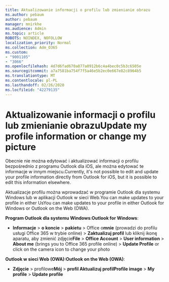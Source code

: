 ```yaml
---
title: Aktualizowanie informacji o profilu lub zmienianie obrazu
ms.author: pebaum
author: pebaum
manager: mnirkhe
ms.audience: Admin
ms.topic: article
ROBOTS: NOINDEX, NOFOLLOW
localization_priority: Normal
ms.collection: Adm_O365
ms.custom:
- "9001105"
- "3066"
ms.openlocfilehash: 4d7d6fad670a877a0912b6c4a4bec0c5b3c6505e
ms.sourcegitcommit: a7a7581ba754f7f5a46e5b2ec0e667e82c8964b5
ms.translationtype: MT
ms.contentlocale: pl-PL
ms.lasthandoff: 02/26/2020
ms.locfileid: "42279135"
---
```

# <a name="update-my-profile-information-or-change-my-picture"></a><span data-ttu-id="9a396-102">Aktualizowanie informacji o profilu lub zmienianie obrazu</span><span class="sxs-lookup"><span data-stu-id="9a396-102">Update my profile information or change my picture</span></span>

<span data-ttu-id="9a396-103">Obecnie nie można edytować i aktualizować informacji o profilu bezpośrednio z programu Outlook dla iOS, ale można edytować te informacje w innym miejscu.</span><span class="sxs-lookup"><span data-stu-id="9a396-103">Currently, it's not possible to edit and update your profile information directly from Outlook for iOS, but it is possible to edit this information elsewhere.</span></span> 

<span data-ttu-id="9a396-104">Aktualizacje profilu można wprowadzać w programie Outlook dla systemu Windows lub w aplikacji Outlook w sieci Web.You can make updates to your profile in either Us</span><span class="sxs-lookup"><span data-stu-id="9a396-104">You can make updates to your profile in either Outlook for Windows or Outlook on the Web (OWA).</span></span> 

<span data-ttu-id="9a396-105">**Program Outlook dla systemu Windows**:</span><span class="sxs-lookup"><span data-stu-id="9a396-105">**Outlook for Windows**:</span></span> 

- <span data-ttu-id="9a396-106">**Informacje** > **o koncie** > **pakietu** > Office o**mnie** (prowadzi do profilu usługi Office 365 w trybie online) > **Zaktualizuj profil** lub kliknij ikonę aparatu, aby zmienić zdjęcie</span><span class="sxs-lookup"><span data-stu-id="9a396-106">**File** > **Office Account** > **User information** > **About me** (brings you to Office 365 profile online) > **Update Profile** or click on the camera icon to change your photo</span></span>  
  
<span data-ttu-id="9a396-107">**Outlook w sieci Web (OWA):**</span><span class="sxs-lookup"><span data-stu-id="9a396-107">**Outlook on the Web (OWA)**:</span></span> 

- <span data-ttu-id="9a396-108">**Zdjęcie** > profilowe**Mój** > **profil Aktualizuj profil**</span><span class="sxs-lookup"><span data-stu-id="9a396-108">**Profile image** > **My profile** > **Update profile**</span></span>
